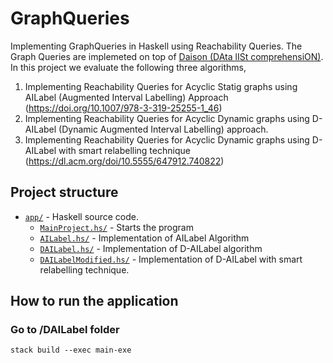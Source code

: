 # GraphQueries

Implementing GraphQueries in Haskell using Reachability Queries. The Graph Queries are implemeted on top of [Daison (DAta lISt comprehensiON)](https://github.com/krangelov/daison/). In this project we evaluate the following three algorithms,

1. Implementing Reachability Queries for Acyclic Statig graphs using AILabel (Augmented Interval Labelling) Approach  (https://doi.org/10.1007/978-3-319-25255-1_46)
2. Implementing Reachability Queries for Acyclic Dynamic graphs using D-AILabel (Dynamic Augmented Interval Labelling) approach.
3. Implementing Reachability Queries for Acyclic Dynamic graphs using D-AILabel with smart relabelling technique (https://dl.acm.org/doi/10.5555/647912.740822)

## Project structure
- [`app/`](DAILabel/app) - Haskell source code.
  - [`MainProject.hs/`](DAILabel/app/MainProject.hs) - Starts the program
  - [`AILabel.hs/`](DAILabel/app/AILabel.hs) - Implementation of AILabel Algorithm
  - [`DAILabel.hs/`](DAILabel/app/DAILabel.hs) - Implementation of D-AILabel algorithm
  - [`DAILabelModified.hs/`](DAILabel/app/DAILabelModified.hs) - Implementation of D-AILabel with smart relabelling technique.

## How to run the application

### Go to /DAILabel folder
`stack build --exec main-exe`
  
  
